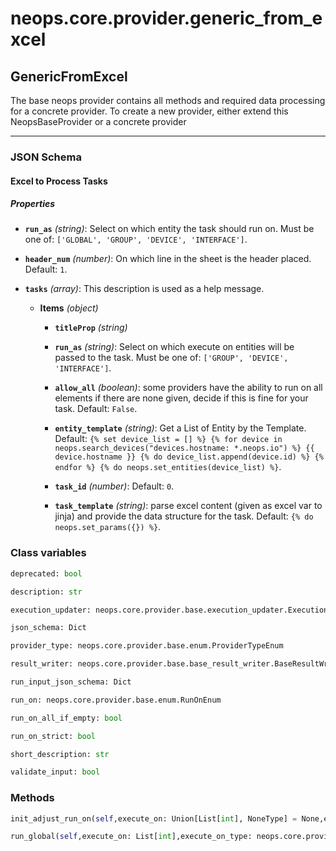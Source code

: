 # neops.core.provider.generic_from_excel
## GenericFromExcel
The base neops provider contains all methods and required data processing for a concrete provider.
To create a new provider, either extend this NeopsBaseProvider or a concrete provider

----------
### JSON Schema
#### Excel to Process Tasks


##### Properties


- **`run_as`** *(string)*: Select on which entity the task should run on. Must be one of: `['GLOBAL', 'GROUP', 'DEVICE', 'INTERFACE']`.

- **`header_num`** *(number)*: On which line in the sheet is the header placed. Default: `1`.

- **`tasks`** *(array)*: This description is used as a help message.

  - **Items** *(object)*

    - **`titleProp`** *(string)*

    - **`run_as`** *(string)*: Select on which execute on entities will be passed to the task. Must be one of: `['GROUP', 'DEVICE', 'INTERFACE']`.

    - **`allow_all`** *(boolean)*: some providers have the ability to run on all elements if there are none given, decide if this is fine for your task. Default: `False`.

    - **`entity_template`** *(string)*: Get a List of Entity by the Template. Default: `{% set device_list = [] %}
{% for device in neops.search_devices("devices.hostname: *.neops.io") %}
    {{ device.hostname }}
    {% do device_list.append(device.id) %}
{% endfor %}
{% do neops.set_entities(device_list) %}`.

    - **`task_id`** *(number)*: Default: `0`.

    - **`task_template`** *(string)*: parse excel content (given as excel var to jinja) and provide the data structure for the task. Default: `{% do neops.set_params({}) %}`.

### Class variables
```python
deprecated: bool
```
```python
description: str
```
```python
execution_updater: neops.core.provider.base.execution_updater.ExecutionUpdater
```
```python
json_schema: Dict
```
```python
provider_type: neops.core.provider.base.enum.ProviderTypeEnum
```
```python
result_writer: neops.core.provider.base.base_result_writer.BaseResultWriter
```
```python
run_input_json_schema: Dict
```
```python
run_on: neops.core.provider.base.enum.RunOnEnum
```
```python
run_on_all_if_empty: bool
```
```python
run_on_strict: bool
```
```python
short_description: str
```
```python
validate_input: bool
```
### Methods
```python
init_adjust_run_on(self,execute_on: Union[List[int], NoneType] = None,execute_on_type: Union[neops.core.provider.base.enum.RunOnEnum, NoneType] = None,dry_run: Union[bool, NoneType] = None,task_input_kwargs: Union[Dict[Any, Any], NoneType] = None,search_query: str = '',task_kwargs: Union[Dict[Any, Any], NoneType] = None,**kwargs) -> NoneType
```
```python
run_global(self,execute_on: List[int],execute_on_type: neops.core.provider.base.enum.RunOnEnum,dry_run: bool,task_input_kwargs: Dict[Any, Any],search_query: str,task_kwargs: Dict[Any, Any],result=neops.core.provider.base.result.provider_global_result.ProviderGlobalResult,**kwargs) -> Any
```